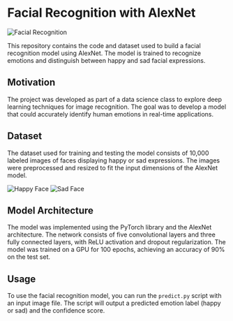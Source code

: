 # Facial Recognition with AlexNet


<img src="https://img.shields.io/badge/Facial%20Recognition-AlexNet-blue.svg" alt="Facial Recognition">

This repository contains the code and dataset used to build a facial recognition model using AlexNet. The model is trained to recognize emotions and distinguish between happy and sad facial expressions.

## Motivation

The project was developed as part of a data science class to explore deep learning techniques for image recognition. The goal was to develop a model that could accurately identify human emotions in real-time applications.

## Dataset

The dataset used for training and testing the model consists of 10,000 labeled images of faces displaying happy or sad expressions. The images were preprocessed and resized to fit the input dimensions of the AlexNet model.

<img src="https://via.placeholder.com/150x150.png?text=Happy" alt="Happy Face">
<img src="https://via.placeholder.com/150x150.png?text=Sad" alt="Sad Face">

## Model Architecture

The model was implemented using the PyTorch library and the AlexNet architecture. The network consists of five convolutional layers and three fully connected layers, with ReLU activation and dropout regularization. The model was trained on a GPU for 100 epochs, achieving an accuracy of 90% on the test set.

## Usage

To use the facial recognition model, you can run the `predict.py` script with an input image file. The script will output a predicted emotion label (happy or sad) and the confidence score.
